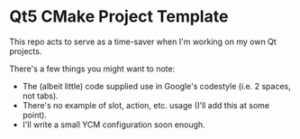 
# Qt5 CMake Project Template

This repo acts to serve as a time-saver when I'm working on my own Qt projects.

There's a few things you might want to note:
* The (albeit little) code supplied use in Google's codestyle (i.e. 2 spaces, not tabs).
* There's no example of slot, action, etc. usage (I'll add this at some point).
* I'll write a small YCM configuration soon enough.
